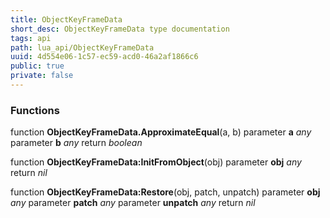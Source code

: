 ```yaml
---
title: ObjectKeyFrameData
short_desc: ObjectKeyFrameData type documentation
tags: api
path: lua_api/ObjectKeyFrameData
uuid: 4d554e06-1c57-ec59-acd0-46a2af1866c6
public: true
private: false
---
```





### Functions

function **ObjectKeyFrameData.ApproximateEqual**(a, b)
  parameter **a** *any*
  parameter **b** *any*
  return *boolean*

function **ObjectKeyFrameData:InitFromObject**(obj)
  parameter **obj** *any*
  return *nil*

function **ObjectKeyFrameData:Restore**(obj, patch, unpatch)
  parameter **obj** *any*
  parameter **patch** *any*
  parameter **unpatch** *any*
  return *nil*
